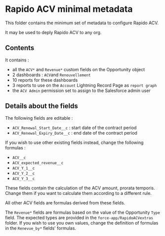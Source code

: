 # Rapido ACV minimal metadata

This folder contains the minimum set of metadata to configure Rapido ACV.

It may be used to deply Rapido ACV to any org.

## Contents

It contains :

- all the `ACV*` and `Revenue*` custom fields on the Opportunity object
- 2 dashboards : `ACV`and `Renouvellement`
- 10 reports for these dashboards
- 3 reports to use on the `Account` Lightning Record Page as `report graph`
- the `ACV Admin` permission set to assign to the Salesforce admin user

## Details about the fields

The following fields are editable :

- `ACV_Renewal_Start_Date__c` : start date of the contract period
- `ACV_Renewal_Expiry_Date__c` : end date of the contract period

If you wish to use other existing fields instead, change the following formulas :

- `ACV__c`
- `ACV_expected_revenue__c`
- `ACV_Y_1__c`
- `ACV_Y_2__c`
- `ACV_Y_3__c`

These fields contain the calculation of the ACV amount, prorata temporis. Change them if you want to calculate them according to a different rule.

All other ACV fields are formulas derived from these fields.

The `Revenue*` fields are formulas based on the value of the Opportunity `Type` field.
The expected types are provided in the `force-app/RapidoACVextras` folder.
If you wish to use you own values, change the definition of formulas in the `Renevue_by*` fields' formulas.
